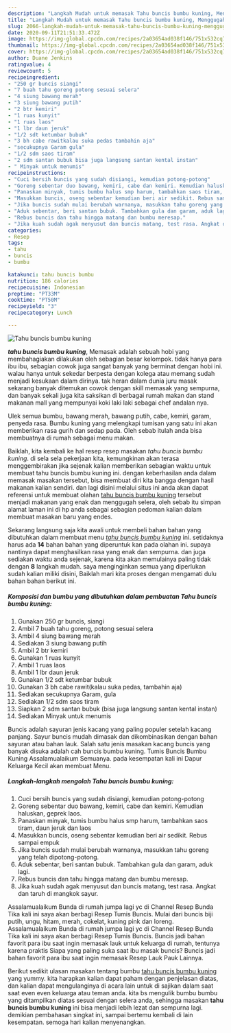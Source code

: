 ```yaml
---
description: "Langkah Mudah untuk memasak Tahu buncis bumbu kuning, Menggugah Selera"
title: "Langkah Mudah untuk memasak Tahu buncis bumbu kuning, Menggugah Selera"
slug: 2066-langkah-mudah-untuk-memasak-tahu-buncis-bumbu-kuning-menggugah-selera
date: 2020-09-11T21:51:33.472Z
image: https://img-global.cpcdn.com/recipes/2a03654ad038f146/751x532cq70/tahu-buncis-bumbu-kuning-foto-resep-utama.jpg
thumbnail: https://img-global.cpcdn.com/recipes/2a03654ad038f146/751x532cq70/tahu-buncis-bumbu-kuning-foto-resep-utama.jpg
cover: https://img-global.cpcdn.com/recipes/2a03654ad038f146/751x532cq70/tahu-buncis-bumbu-kuning-foto-resep-utama.jpg
author: Duane Jenkins
ratingvalue: 4
reviewcount: 5
recipeingredient:
- "250 gr buncis siangi"
- "7 buah tahu goreng potong sesuai selera"
- "4 siung bawang merah"
- "3 siung bawang putih"
- "2 btr kemiri"
- "1 ruas kunyit"
- "1 ruas laos"
- "1 lbr daun jeruk"
- "1/2 sdt ketumbar bubuk"
- "3 bh cabe rawitkalau suka pedas tambahin aja"
- "secukupnya Garam gula"
- "1/2 sdm saos tiram"
- "2 sdm santan bubuk bisa juga langsung santan kental instan"
- " Minyak untuk menumis"
recipeinstructions:
- "Cuci bersih buncis yang sudah disiangi, kemudian potong-potong"
- "Goreng sebentar duo bawang, kemiri, cabe dan kemiri. Kemudian haluskan, geprek laos."
- "Panaskan minyak, tumis bumbu halus smp harum, tambahkan saos tiram, daun jeruk dan laos"
- "Masukkan buncis, oseng sebentar kemudian beri air sedikit. Rebus sampai empuk"
- "Jika buncis sudah mulai berubah warnanya, masukkan tahu goreng yang telah dipotong-potong."
- "Aduk sebentar, beri santan bubuk. Tambahkan gula dan garam, aduk lagi."
- "Rebus buncis dan tahu hingga matang dan bumbu meresap."
- "Jika kuah sudah agak menyusut dan buncis matang, test rasa. Angkat dan taruh di mangkok sayur."
categories:
- Resep
tags:
- tahu
- buncis
- bumbu

katakunci: tahu buncis bumbu 
nutrition: 186 calories
recipecuisine: Indonesian
preptime: "PT33M"
cooktime: "PT50M"
recipeyield: "3"
recipecategory: Lunch

---
```



![Tahu buncis bumbu kuning](https://img-global.cpcdn.com/recipes/2a03654ad038f146/751x532cq70/tahu-buncis-bumbu-kuning-foto-resep-utama.jpg)

<b><i>tahu buncis bumbu kuning</i></b>, Memasak adalah sebuah hobi yang membahagiakan dilakukan oleh sebagian besar kelompok. tidak hanya para ibu ibu, sebagian cowok juga sangat banyak yang berminat dengan hobi ini. walau hanya untuk sekedar berpesta dengan kolega atau memang sudah menjadi kesukaan dalam dirinya. tak heran dalam dunia juru masak sekarang banyak ditemukan cowok dengan skill memasak yang sempurna, dan banyak sekali juga kita saksikan di berbagai rumah makan dan stand makanan mall yang mempunyai koki laki laki sebagai chef andalan nya.

Ulek semua bumbu, bawang merah, bawang putih, cabe, kemiri, garam, penyeda rasa. Bumbu kuning yang melengkapi tumisan yang satu ini akan memberikan rasa gurih dan sedap pada. Oleh sebab itulah anda bisa membuatnya di rumah sebagai menu makan.

Baiklah, kita kembali ke hal resep resep masakan <i>tahu buncis bumbu kuning</i>. di sela sela pekerjaan kita, kemungkinan akan terasa menggembirakan jika sejenak kalian memberikan sebagian waktu untuk membuat tahu buncis bumbu kuning ini. dengan keberhasilan anda dalam memasak masakan tersebut, bisa membuat diri kita bangga dengan hasil makanan kalian sendiri. dan lagi disini melalui situs ini anda akan dapat referensi untuk membuat olahan <u>tahu buncis bumbu kuning</u> tersebut menjadi makanan yang enak dan menggugah selera, oleh sebab itu simpan alamat laman ini di hp anda sebagai sebagian pedoman kalian dalam membuat masakan baru yang endes.


Sekarang langsung saja kita awali untuk membeli bahan bahan yang dibutuhkan dalam membuat menu <u><i>tahu buncis bumbu kuning</i></u> ini. setidaknya harus ada <b>14</b> bahan bahan yang diperuntuk kan pada olahan ini. supaya nantinya dapat menghasilkan rasa yang enak dan sempurna. dan juga sediakan waktu anda sejenak, karena kita akan memulainya paling tidak dengan <b>8</b> langkah mudah. saya menginginkan semua yang diperlukan sudah kalian miliki disini, Baiklah mari kita proses dengan mengamati dulu bahan bahan berikut ini.

<!--inarticleads1-->

##### Komposisi dan bumbu yang dibutuhkan dalam pembuatan Tahu buncis bumbu kuning:

1. Gunakan 250 gr buncis, siangi
1. Ambil 7 buah tahu goreng, potong sesuai selera
1. Ambil 4 siung bawang merah
1. Sediakan 3 siung bawang putih
1. Ambil 2 btr kemiri
1. Gunakan 1 ruas kunyit
1. Ambil 1 ruas laos
1. Ambil 1 lbr daun jeruk
1. Gunakan 1/2 sdt ketumbar bubuk
1. Gunakan 3 bh cabe rawit(kalau suka pedas, tambahin aja)
1. Sediakan secukupnya Garam, gula
1. Sediakan 1/2 sdm saos tiram
1. Siapkan 2 sdm santan bubuk (bisa juga langsung santan kental instan)
1. Sediakan  Minyak untuk menumis


Buncis adalah sayuran jenis kacang yang paling populer setelah kacang panjang. Sayur buncis mudah dimasak dan dikombinasikan dengan bahan sayuran atau bahan lauk. Salah satu jenis masakan kacang buncis yang banyak disuka adalah cah buncis bumbu kuning. Tumis Buncis Bumbu Kuning Assalamualaikum Semuanya. pada kesempatan kali ini Dapur Keluarga Kecil akan membuat Menu. 

<!--inarticleads2-->

##### Langkah-langkah mengolah Tahu buncis bumbu kuning:

1. Cuci bersih buncis yang sudah disiangi, kemudian potong-potong
1. Goreng sebentar duo bawang, kemiri, cabe dan kemiri. Kemudian haluskan, geprek laos.
1. Panaskan minyak, tumis bumbu halus smp harum, tambahkan saos tiram, daun jeruk dan laos
1. Masukkan buncis, oseng sebentar kemudian beri air sedikit. Rebus sampai empuk
1. Jika buncis sudah mulai berubah warnanya, masukkan tahu goreng yang telah dipotong-potong.
1. Aduk sebentar, beri santan bubuk. Tambahkan gula dan garam, aduk lagi.
1. Rebus buncis dan tahu hingga matang dan bumbu meresap.
1. Jika kuah sudah agak menyusut dan buncis matang, test rasa. Angkat dan taruh di mangkok sayur.


Assalamualaikum Bunda di rumah jumpa lagi yc di Channel Resep Bunda Tika kali ini saya akan berbagi Resep Tumis Buncis. Mulai dari buncis biji putih, ungu, hitam, merah, cokelat, kuning pink dan loreng. Assalamualaikum Bunda di rumah jumpa lagi yc di Channel Resep Bunda Tika kali ini saya akan berbagi Resep Tumis Buncis. Buncis jadi bahan favorit para ibu saat ingin memasak lauk untuk keluarga di rumah, tentunya karena praktis Siapa yang paling suka saat ibu masak buncis? Buncis jadi bahan favorit para ibu saat ingin memasak Resep Lauk Pauk Lainnya. 

Berikut sedikit ulasan masakan tentang bumbu <u>tahu buncis bumbu kuning</u> yang yummy. kita harapkan kalian dapat paham dengan penjelasan diatas, dan kalian dapat mengulanginya di acara lain untuk di sajikan dalam saat saat even even keluarga atau teman anda. kita bs mengulik bumbu bumbu yang ditampilkan diatas sesuai dengan selera anda, sehingga masakan <b>tahu buncis bumbu kuning</b> ini bisa menjadi lebih lezat dan sempurna lagi. demikian pembahasan singkat ini, sampai bertemu kembali di lain kesempatan. semoga hari kalian menyenangkan.
